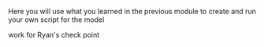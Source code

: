 Here you will use what you learned in the previous module to create and run your own script for the model

work for Ryan's check point